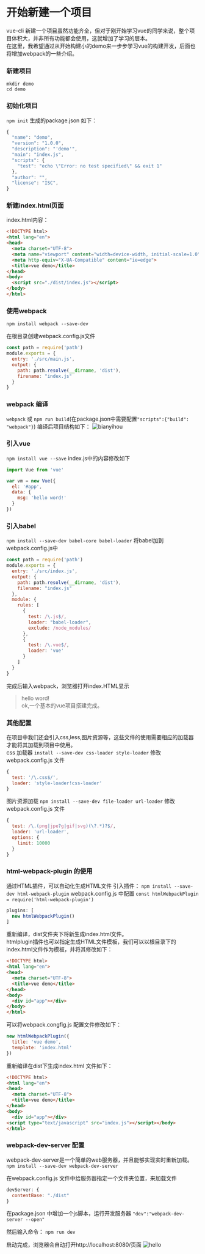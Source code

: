 # 开始新建一个项目

vue-cli 新建一个项目虽然功能齐全，但对于刚开始学习vue的同学来说，整个项目体积大，并非所有功能都会使用，这就增加了学习的层本。  
在这里，我希望通过从开始构建小的demo来一步步学习vue的构建开发，后面也将增加webpack的一些介绍。

### 新建项目
```
mkdir demo
cd demo
```

### 初始化项目
`npm init`
生成的package.json 如下：
```js
{
  "name": "demo",
  "version": "1.0.0",
  "description": "'demo'",
  "main": "index.js",
  "scripts": {
    "test": "echo \"Error: no test specified\" && exit 1"
  },
  "author": "",
  "license": "ISC",
}
```
### 新建index.html页面
index.html内容：
```html
<!DOCTYPE html>
<html lang="en">
<head>
  <meta charset="UTF-8">
  <meta name="viewport" content="width=device-width, initial-scale=1.0">
  <meta http-equiv="X-UA-Compatible" content="ie=edge">
  <title>vue demo</title>
</head>
<body>
  <script src="./dist/index.js"></script>
</body>
</html>
```
### 使用webpack
`npm install webpack --save-dev`

在根目录创建webpack.config.js文件
```js
const path = require('path')
module.exports = {
  entry: './src/main.js',
  output: {
    path: path.resolve(__dirname, 'dist'),
    firename: "index.js"
  }
}
```

### webpack 编译
`webpack` 或 `npm run build`(在package.json中需要配置`"scripts":{"build": "webpack"}`)
编译后项目结构如下：
![bianyihou](/img/list.jpg)

### 引入vue
`npm install vue --save`
index.js中的内容修改如下
```js
import Vue from 'vue'

var vm = new Vue({
  el: '#app',
  data: {
    msg: 'hello word!'
  }
})
```

### 引入babel
`npm install --save-dev babel-core babel-loader`
将babel加到webpack.config.js中
```js
const path = require('path')
module.exports = {
  entry: './src/index.js',
  output: {
    path: path.resolve(__dirname, 'dist'),
    filename: "index.js"
  },
  module: {
    rules: [
      {
        test: /\.js$/,
        loader: "babel-loader",
        exclude: /node_modules/
      },
      {
        test: /\.vue$/,
        loader: 'vue'
      }
    ]
  }
}
```
完成后输入webpack，浏览器打开index.HTML显示
> hello word!   
ok,一个基本的vue项目搭建完成。

### 其他配置
在项目中我们还会引入css,less,图片资源等，这些文件的使用需要相应的加载器才能将其加载到项目中使用。  
css 加载器
`install --save-dev css-loader style-loader`
修改webpack.config.js 文件
```js
{
  test: '/\.css$/',
  loader: 'style-loader!css-loader'
}
```
图片资源加载
`npm install --save-dev file-loader url-loader`
修改webpack.config.js 文件
```js
{
  test: /\.(png|jpe?g|gif|svg)(\?.*)?$/,
  loader: 'url-loader',
  options: {
    limit: 10000
  }
}
```
### html-webpack-plugin 的使用
通过HTML插件，可以自动化生成HTML文件
引入插件：
`npm install --save-dev html-webpack-plugin`
webpack.config.js 中配置
`const htmlWebpackPlugin = require('html-webpack-plugin')`
```js
plugins: [
  new htmlWebpackPlugin()
]
```
重新编译，dist文件夹下将新生成index.html文件。   
htmlplugin插件也可以指定生成HTML文件模板，我们可以以根目录下的index.html文件作为模板，并将其修改如下：
```html
<!DOCTYPE html>
<html lang="en">
<head>
  <meta charset="UTF-8">
  <title>vue demo</title>
</head>
<body>
  <div id="app"></div>
</body>
</html>
```
可以将webpack.congfig.js 配置文件修改如下：
```js
new htmlWebpackPlugin({
  title: 'vue demo',
  template: 'index.html'
})
```
重新编译在dist下生成index.html 文件如下：
```html
<!DOCTYPE html>
<html lang="en">
<head>
  <meta charset="UTF-8">
  <title>vue demo</title>
</head>
<body>
  <div id="app"></div>
<script type="text/javascript" src="index.js"></script></body>
</html>
```

### webpack-dev-server 配置
webpack-dev-server是一个简单的web服务器，并且能够实现实时重新加载。
`npm install --save-dev webpack-dev-server`

在webpack.config.js 文件中给服务器指定一个文件夹位置，来加载文件
```js
devServer: {
  contentBase: "./dist"
}
```
在package.json 中增加一个js脚本，运行开发服务器
`"dev":"webpack-dev-server --open"`

然后输入命令：
`npm run dev`    

启动完成，浏览器会自动打开http://localhost:8080/页面
![hello](/img/hello.jpg)
